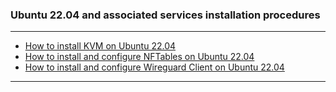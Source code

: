### Ubuntu 22.04 and associated services installation procedures
- - - -
- [How to install KVM on Ubuntu 22.04](https://github.com/nomorespice/ubuntu22.04-howto/wiki/How-to-install-KVM-on-Ubuntu-22.04)
- [How to install and configure NFTables on Ubuntu 22.04](https://github.com/nomorespice/ubuntu22.04-howto/wiki/How-to-install-and-configure-NFTables-on-Ubuntu-22.04)
- [How to install and configure Wireguard Client on Ubuntu 22.04](https://github.com/nomorespice/ubuntu22.04-howto/wiki/How-to-install-and-configure-Wireguard-client-on-Ubuntu-22.04)
- - - -
